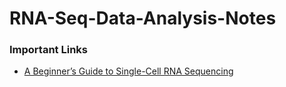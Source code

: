 # RNA-Seq-Data-Analysis-Notes

### Important Links

* [A Beginner’s Guide to Single-Cell RNA Sequencing](https://bitesizebio.com/40996/beginners-guide-to-single-cell-rna-sequencing/)